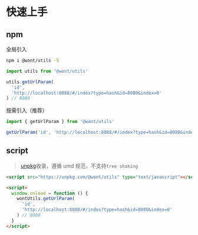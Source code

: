 # 快速上手

## npm

全局引入

```bash
npm i @wont/utils -S
```

```js
import utils from '@wont/utils'

utils.getUrlParam(
  'id',
  'http://localhost:8088/#/index?type=hash&id=8080&index=0'
) // 8080
```

按需引入（推荐）

```js
import { getUrlParam } from '@wont/utils'

getUrlParam('id', 'http://localhost:8088/#/index?type=hash&id=8080&index=0') // 8080
```

## script

> [unpkg](https://unpkg.com/)收录，遵循 umd 规范，不支持`tree shaking`

```html
<script src="https://unpkg.com/@wont/utils" type="text/javascript"></script>

<script>
  window.onload = function () {
    wontUtils.getUrlParam(
      'id',
      'http://localhost:8088/#/index?type=hash&id=8080&index=0'
    ) // 8080
  }
</script>
```
